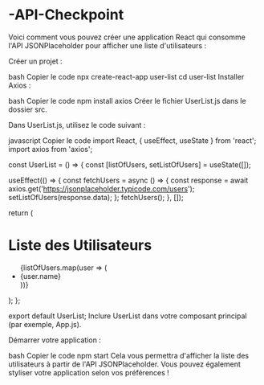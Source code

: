 # -API-Checkpoint

Voici comment vous pouvez créer une application React qui consomme l'API JSONPlaceholder pour afficher une liste d'utilisateurs :

Créer un projet :

bash
Copier le code
npx create-react-app user-list
cd user-list
Installer Axios :

bash
Copier le code
npm install axios
Créer le fichier UserList.js dans le dossier src.

Dans UserList.js, utilisez le code suivant :

javascript
Copier le code
import React, { useEffect, useState } from 'react';
import axios from 'axios';

const UserList = () => {
  const [listOfUsers, setListOfUsers] = useState([]);

  useEffect(() => {
    const fetchUsers = async () => {
      const response = await axios.get('https://jsonplaceholder.typicode.com/users');
      setListOfUsers(response.data);
    };
    fetchUsers();
  }, []);

  return (
    <div>
      <h1>Liste des Utilisateurs</h1>
      <ul>
        {listOfUsers.map(user => (
          <li key={user.id}>{user.name}</li>
        ))}
      </ul>
    </div>
  );
};

export default UserList;
Inclure UserList dans votre composant principal (par exemple, App.js).

Démarrer votre application :

bash
Copier le code
npm start
Cela vous permettra d'afficher la liste des utilisateurs à partir de l'API JSONPlaceholder. Vous pouvez également styliser votre application selon vos préférences !
